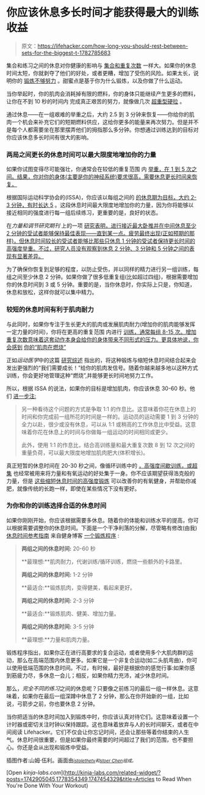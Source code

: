 # 你应该休息多长时间才能获得最大的训练收益

> 原文：<https://lifehacker.com/how-long-you-should-rest-between-sets-for-the-biggest-t-1782785683>

集合和练习之间的休息对你健康的影响与 [集合和重复次数](https://lifehacker.com/does-it-matter-how-many-reps-you-do-when-you-work-out-1742905045) 一样大。如果你的休息时间太短，你就剥夺了他们的好处，或者更糟，增加了受伤的风险。如果太长，说明你的 [锻炼不够努力](https://lifehacker.com/more-weight-or-more-reps-which-should-i-focus-on-first-1752080884) 。甜蜜点是基于你为什么锻炼，以及你做了什么运动。



当你举起时，你的肌肉会消耗掉有限的燃料，你的身体只能继续产生更多的燃料，让你在不到 10 秒的时间内 完成真正艰苦的努力，就像做几次 [超重型硬拉](http://vitals.lifehacker.com/why-deadlifts-are-worth-the-hype-and-how-to-do-them-sa-1756526319) 。

通过休息——在一组艰难的举重之后，大约 2.5 到 3 分钟来恢复——你给你的肌肉一个机会来补充它们的短期燃料供应，这给你更多的能量来再次努力。但是并不是每个人都需要坐在那里摆弄他们的拇指那么多分钟。你想通过训练达到的目标对你应该休息多长时间有很大的影响。

### **两局之间更长的休息时间可以最大限度地增加你的力量**

如果你试图变得尽可能强壮，你通常会在较低的重复范围 内 [举重，在 1 到 5 次之间。结果，你对你的身体(主要是你的神经系统)要求很高，需要休息更长时间来恢复。](https://lifehacker.com/does-it-matter-how-many-reps-you-do-when-you-work-out-1742905045)

根据国际运动科学协会的(ISSA)，你应该以每组之间的 [的休息期为目标，大约 2-3 分钟，有时长达 5](https://www.issaonline.edu/blog/index.cfm/2010/10/15/Rest-periods-Between-Sets--Everything-you-ever-needed-to-know-) 。这段休息时间最大限度地增加你的力量，因为你将能够以接近相同的强度进行每一组后续练习，更重要的是，良好的状态。

在*力量和调节研究期刊* 上的一项 [研究表明，进行接近最大卧推并在中间休息至少 2 分钟的受试者能够保持最佳表现——直到某一点。疲劳最终出现(正如预期的那样)，但休息时间较长的受试者能够比那些只休息 1 分钟的受试者保持更长时间的高强度举重。不过，研究人员没有观察到休息 2 分钟、3 分钟和 5 分钟之间的表现有显著差异。](http://www.ncbi.nlm.nih.gov/pubmed/24045632)

为了确保你恢复到足够的程度，以防止受伤，并以同样的精力进行另一组训练，每组之间至少休息 2 分钟。如果你做了很多低重复组(比如超过四组)，根据需要增加你的休息时间到 3 或 5 分钟。重要的是，当你休息时，你实际上只是，你知道，休息和放松，这样你就可以集中精力。

### **较短的休息时间有利于肌肉耐力**

与此同时，如果你专注于生长更大的肌肉或发展肌肉耐力(增加你的肌肉能够发挥一定力量的时间)，你将在更高的重复范围 内进行 [训练，通常每组 8-15 次。增加重复次数意味着这套动作本身会给你的身体带来不同形式的压力。更具体地说，你会感到](https://lifehacker.com/does-it-matter-how-many-reps-you-do-when-you-work-out-1742905045) [你的“肌肉在燃烧”](http://vitals.lifehacker.com/when-feel-the-burn-is-bad-fitness-advice-1757979836)

正如*运动医学*中的这篇 [研究综述](https://www.researchgate.net/publication/26752129_Rest_Interval_between_Sets_in_Strength_Training) 指出的，将这种锻炼与缩短休息时间结合起来会发出更强烈的“我们需要成长！”给你的肌肉发信号。随着你越来越多地以这种方式训练，你会更好地管理这种“燃烧”,并能够更长时间地努力工作。

所以，根据 ISSA 的说法，如果你的目标是增加肌肉，你应该休息 30-60 秒。他们 [进一步注:](https://www.issaonline.edu/blog/index.cfm/2010/10/15/Rest-periods-Between-Sets--Everything-you-ever-needed-to-know-)

> 另一种看待这个问题的方式是争取 1:1 的作息比。这意味着你花在休息上的时间和你完成前一组所花的时间是一样的。运动员的运动需要 1 到 3 分钟的全力以赴，很少或没有休息，可以从 1:1 或稍高的工作休息比中受益。这意味着你花在休息上的时间与你做每一组运动的时间相同或更少。
> 
> 此外，使用 1:1 的作息比，结合高训练量和最大重复次数 8 到 12 次之间的重量负荷，可以最大限度地增加肌肉肥大(体积增长)。

真正短暂的休息时间在 20-30 秒之间，像循环训练中的 [，高强度间歇训练，或超集](http://vitals.lifehacker.com/what-all-those-confusing-fitness-terms-actually-mean-1753539447) 也经常被用来将力量和有氧运动的好处集于一身。你不应该期望获得浩克般的力量，但是 [这些缩短休息时间的高强度锻炼](http://vitals.lifehacker.com/the-three-most-effective-interval-workouts-1714674056) 可以改善你的有氧健身，并帮助你减肥，就像传统的长跑一样，即使在某些情况下没有更好。

### **为你和你的训练选择合适的休息时间**

如果你刚刚开始，你应该根据需要多休息。随着你的体能和训练水平的提高，你可以根据需要调整你的休息时间。下面是一个干净利落的分解，尽管略有修改(由我) [休息时间参考指南](http://www.aworkoutroutine.com/how-long-to-rest-between-sets-exercises/) 来自健身博客 [一个锻炼程序](http://www.aworkoutroutine.com/) :

> **两组之间的休息时间:** 20-60 秒
> 
> **最理想:**肌肉耐力，代谢训练/循环训练，燃烧一些额外的卡路里。
> 
> **两组之间的休息时间:** 1-2 分钟
> 
> **最适合:**锻炼肌肉，变得健美，看起来更好。
> 
> **两组之间的休息时间:** 2-3 分钟
> 
> **最适合:**锻炼肌肉、健美、增加力量。
> 
> **两组之间的休息时间:** 3-5 分钟
> 
> **最理想:**力量和肌肉力量。

锻炼程序指出，如果你正在进行高要求的复合运动，或者使用多个大肌肉群的运动，那么在高端范围内休息更多。如果它是一个非复合运动(如二头肌弯曲)，你可以使用低端范围的休息时间。不过，有时候，最好是根据你的感觉行事:如果你感到筋疲力尽，多休息一会儿；相反，如果你精力充沛，减少休息时间。

那么，*完全不同的练习*之间的休息呢？只要像之前练习的最后一组一样休息。这意味着，如果你在最后一组深蹲中休息了 2 分钟，那么在你开始新的一组，比如说，弓箭步之前，你也要休息 2 分钟。

当你把适当的休息时间加入到锻炼中时，你应该认真对待它们。这意味着设置一个计时器或密切关注时钟以保持跟踪。这也意味着放弃与人的长时间聊天，或者在中间阅读 Lifehacker。它们不仅会让你忘记时间，还会让那些等着你结束的人生气。休息时间很重要，但是如果你最终需要的时间超过了我们的范围，也不要担心。你还是会从出现和锻炼中受益。

插图作者:山姆·伍利。画面由[*<small>istolethetv</small>*](https://flic.kr/p/6iUKJo)*<small>和</small>*[*<small>stoer Chen</small>*](https://flic.kr/p/eTE7Fa)*<small>组成。</small>*

[Open *kinja-labs.com*](http://kinja-labs.com/related-widget/?posts=1742905045,1778354349,1747454329&title=Articles to Read When You're Done With Your Workout)